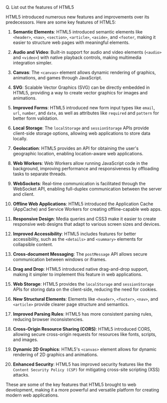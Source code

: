 Q. List out the features of HTML5

HTML5 introduced numerous new features and improvements over its predecessors. Here are some key features of HTML5:

1. **Semantic Elements**: HTML5 introduced semantic elements like `<header>`, `<nav>`, `<section>`, `<article>`, `<aside>`, and `<footer`, making it easier to structure web pages with meaningful elements.

2. **Audio and Video**: Built-in support for audio and video elements (`<audio>` and `<video>`) with native playback controls, making multimedia integration simpler.

3. **Canvas**: The `<canvas>` element allows dynamic rendering of graphics, animations, and games through JavaScript.

4. **SVG**: Scalable Vector Graphics (SVG) can be directly embedded in HTML5, providing a way to create vector graphics for images and animations.

5. **Improved Forms**: HTML5 introduced new form input types like `email`, `url`, `number`, and `date`, as well as attributes like `required` and `pattern` for better form validation.

6. **Local Storage**: The `localStorage` and `sessionStorage` APIs provide client-side storage options, allowing web applications to store data locally.

7. **Geolocation**: HTML5 provides an API for obtaining the user's geographic location, enabling location-aware web applications.

8. **Web Workers**: Web Workers allow running JavaScript code in the background, improving performance and responsiveness by offloading tasks to separate threads.

9. **WebSockets**: Real-time communication is facilitated through the WebSocket API, enabling full-duplex communication between the server and client.

10. **Offline Web Applications**: HTML5 introduced the Application Cache (AppCache) and Service Workers for creating offline-capable web apps.

11. **Responsive Design**: Media queries and CSS3 make it easier to create responsive web designs that adapt to various screen sizes and devices.

12. **Improved Accessibility**: HTML5 includes features for better accessibility, such as the `<details>` and `<summary>` elements for collapsible content.

13. **Cross-document Messaging**: The `postMessage` API allows secure communication between windows or iframes.

14. **Drag and Drop**: HTML5 introduced native drag-and-drop support, making it simpler to implement this feature in web applications.

15. **Web Storage**: HTML5 provides the `localStorage` and `sessionStorage` APIs for storing data on the client-side, reducing the need for cookies.

16. **New Structural Elements**: Elements like `<header>`, `<footer>`, `<nav>`, and `<article>` provide clearer page structure and semantics.

17. **Improved Parsing Rules**: HTML5 has more consistent parsing rules, reducing browser inconsistencies.

18. **Cross-Origin Resource Sharing (CORS)**: HTML5 introduced CORS, allowing secure cross-origin requests for resources like fonts, scripts, and images.

19. **Dynamic 2D Graphics**: HTML5's `<canvas>` element allows for dynamic rendering of 2D graphics and animations.

20. **Enhanced Security**: HTML5 has improved security features like the `Content Security Policy (CSP)` for mitigating cross-site scripting (XSS) attacks.

These are some of the key features that HTML5 brought to web development, making it a more powerful and versatile platform for creating modern web applications.
